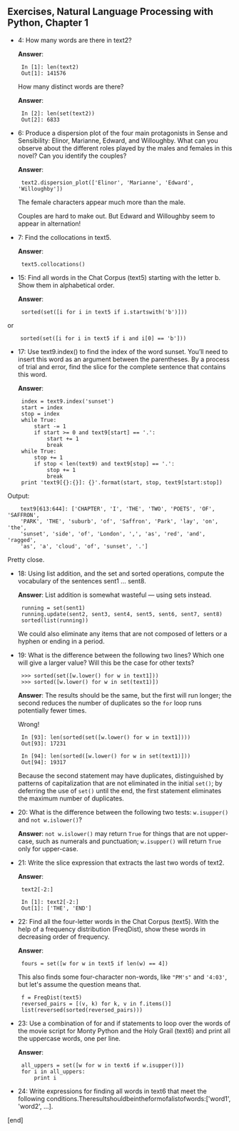 ## Exercises, Natural Language Processing with Python, Chapter 1

 * 4: How many words are there in text2?

   **Answer**: 

        In [1]: len(text2)
        Out[1]: 141576

   How many distinct words are there?

   **Answer**: 

        In [2]: len(set(text2))
        Out[2]: 6833

 * 6: Produce a dispersion plot of the four main protagonists in Sense and Sensibility: Elinor, Marianne, Edward, and Willoughby. What can you observe about the different roles played by the males and females in this novel? Can you identify the couples?

   **Answer**: 

        text2.dispersion_plot(['Elinor', 'Marianne', 'Edward', 'Willoughby'])

   The female characters appear much more than the male.

   Couples are hard to make out. But Edward and Willoughby seem to appear in alternation!

 * 7: Find the collocations in text5.

   **Answer**: 

        text5.collocations()

 * 15: Find all words in the Chat Corpus (text5) starting with the letter b. Show them in alphabetical order.

   **Answer**: 

        sorted(set([i for i in text5 if i.startswith('b')]))

or

        sorted(set([i for i in text5 if i and i[0] == 'b']))

 * 17: Use text9.index() to find the index of the word sunset. You’ll need to insert this word as an argument between the parentheses. By a process of trial and error, find the slice for the complete sentence that contains this word.

   **Answer**: 

        index = text9.index('sunset')
        start = index
        stop = index
        while True:
            start -= 1
            if start >= 0 and text9[start] == '.':
                start += 1
                break
        while True:
            stop += 1
            if stop < len(text9) and text9[stop] == '.':
                stop += 1
                break
        print 'text9[{}:{}]: {}'.format(start, stop, text9[start:stop])

 Output: 

        text9[613:644]: ['CHAPTER', 'I', 'THE', 'TWO', 'POETS', 'OF', 'SAFFRON',
        'PARK', 'THE', 'suburb', 'of', 'Saffron', 'Park', 'lay', 'on', 'the',
        'sunset', 'side', 'of', 'London', ',', 'as', 'red', 'and', 'ragged',
        'as', 'a', 'cloud', 'of', 'sunset', '.']

 Pretty close.
 
 * 18: Using list addition, and the set and sorted operations, compute the vocabulary of the sentences sent1 ... sent8.
 
   **Answer**: List addition is somewhat wasteful — using sets instead.

        running = set(sent1)
        running.update(sent2, sent3, sent4, sent5, sent6, sent7, sent8)
        sorted(list(running))

   We could also eliminate any items that are not composed of letters or a hyphen or ending in a period.

 * 19: What is the difference between the following two lines? Which one will give a larger value? Will this be the case for other texts?

        >>> sorted(set([w.lower() for w in text1]))
        >>> sorted([w.lower() for w in set(text1)])

   **Answer**: The results should be the same, but the first will run longer; the second reduces the number of duplicates so the `for` loop runs potentially fewer times.
   
   Wrong!
   
        In [93]: len(sorted(set([w.lower() for w in text1])))
        Out[93]: 17231
        
        In [94]: len(sorted([w.lower() for w in set(text1)]))
        Out[94]: 19317

   Because the second statement may have duplicates, distinguished by patterns of capitalization that are not eliminated in the initial `set()`; by deferring the use of `set()` until the end, the first statement eliminates the maximum number of duplicates.

 * 20: What is the difference between the following two tests: `w.isupper()` and `not w.islower()`?

   **Answer**: `not w.islower()` may return `True` for things that are not upper-case, such as numerals and punctuation; `w.isupper()` will return `True` only for upper-case.

 * 21: Write the slice expression that extracts the last two words of text2.

   **Answer**: 

        text2[-2:]

        In [1]: text2[-2:]
        Out[1]: ['THE', 'END']


 * 22: Find all the four-letter words in the Chat Corpus (text5). With the help of a frequency distribution (FreqDist), show these words in decreasing order of frequency.

   **Answer**: 

        fours = set([w for w in text5 if len(w) == 4])

   This also finds some four-character non-words, like `"PM's"` and `'4:03'`, but let's assume the question means that.

        f = FreqDist(text5)
        reversed_pairs = [(v, k) for k, v in f.items()]
        list(reversed(sorted(reversed_pairs)))

 * 23: Use a combination of for and if statements to loop over the words of the movie script for Monty Python and the Holy Grail (text6) and print all the uppercase words, one per line.

   **Answer**: 

        all_uppers = set([w for w in text6 if w.isupper()])
        for i in all_uppers:
            print i

 * 24: Write expressions for finding all words in text6 that meet the following conditions.Theresultshouldbeintheformofalistofwords:['word1', 'word2', ...].

[end]